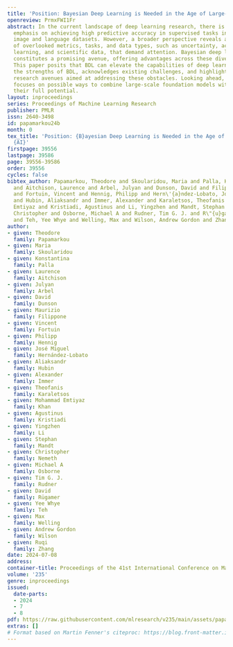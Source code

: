 ```yaml
---
title: 'Position: Bayesian Deep Learning is Needed in the Age of Large-Scale AI'
openreview: PrmxFWI1Fr
abstract: In the current landscape of deep learning research, there is a predominant
  emphasis on achieving high predictive accuracy in supervised tasks involving large
  image and language datasets. However, a broader perspective reveals a multitude
  of overlooked metrics, tasks, and data types, such as uncertainty, active and continual
  learning, and scientific data, that demand attention. Bayesian deep learning (BDL)
  constitutes a promising avenue, offering advantages across these diverse settings.
  This paper posits that BDL can elevate the capabilities of deep learning. It revisits
  the strengths of BDL, acknowledges existing challenges, and highlights some exciting
  research avenues aimed at addressing these obstacles. Looking ahead, the discussion
  focuses on possible ways to combine large-scale foundation models with BDL to unlock
  their full potential.
layout: inproceedings
series: Proceedings of Machine Learning Research
publisher: PMLR
issn: 2640-3498
id: papamarkou24b
month: 0
tex_title: 'Position: {B}ayesian Deep Learning is Needed in the Age of Large-Scale
  {AI}'
firstpage: 39556
lastpage: 39586
page: 39556-39586
order: 39556
cycles: false
bibtex_author: Papamarkou, Theodore and Skoularidou, Maria and Palla, Konstantina
  and Aitchison, Laurence and Arbel, Julyan and Dunson, David and Filippone, Maurizio
  and Fortuin, Vincent and Hennig, Philipp and Hern\'{a}ndez-Lobato, Jos\'{e} Miguel
  and Hubin, Aliaksandr and Immer, Alexander and Karaletsos, Theofanis and Khan, Mohammad
  Emtiyaz and Kristiadi, Agustinus and Li, Yingzhen and Mandt, Stephan and Nemeth,
  Christopher and Osborne, Michael A and Rudner, Tim G. J. and R\"{u}gamer, David
  and Teh, Yee Whye and Welling, Max and Wilson, Andrew Gordon and Zhang, Ruqi
author:
- given: Theodore
  family: Papamarkou
- given: Maria
  family: Skoularidou
- given: Konstantina
  family: Palla
- given: Laurence
  family: Aitchison
- given: Julyan
  family: Arbel
- given: David
  family: Dunson
- given: Maurizio
  family: Filippone
- given: Vincent
  family: Fortuin
- given: Philipp
  family: Hennig
- given: José Miguel
  family: Hernández-Lobato
- given: Aliaksandr
  family: Hubin
- given: Alexander
  family: Immer
- given: Theofanis
  family: Karaletsos
- given: Mohammad Emtiyaz
  family: Khan
- given: Agustinus
  family: Kristiadi
- given: Yingzhen
  family: Li
- given: Stephan
  family: Mandt
- given: Christopher
  family: Nemeth
- given: Michael A
  family: Osborne
- given: Tim G. J.
  family: Rudner
- given: David
  family: Rügamer
- given: Yee Whye
  family: Teh
- given: Max
  family: Welling
- given: Andrew Gordon
  family: Wilson
- given: Ruqi
  family: Zhang
date: 2024-07-08
address:
container-title: Proceedings of the 41st International Conference on Machine Learning
volume: '235'
genre: inproceedings
issued:
  date-parts:
  - 2024
  - 7
  - 8
pdf: https://raw.githubusercontent.com/mlresearch/v235/main/assets/papamarkou24b/papamarkou24b.pdf
extras: []
# Format based on Martin Fenner's citeproc: https://blog.front-matter.io/posts/citeproc-yaml-for-bibliographies/
---
```

